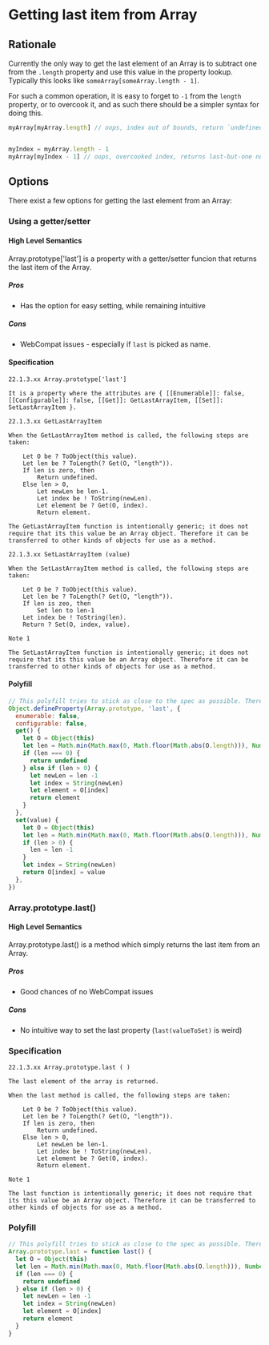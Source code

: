 # Getting last item from Array

## Rationale

Currently the only way to get the last element of an Array is to subtract one from the `.length` property and use this value in the property lookup. Typically this looks like `someArray[someArray.length - 1]`.

For such a common operation, it is easy to forget to `-1` from the `length` property, or to overcook it, and as such there should be a simpler syntax for doing this.

```js
myArray[myArray.length] // oops, index out of bounds, return `undefined`, scratch head for hours from silly mistake


myIndex = myArray.length - 1
myArray[myIndex - 1] // oops, overcooked index, returns last-but-one not last, scratch head for hours from silly mistake
```

## Options

There exist a few options for getting the last element from an Array:

### Using a getter/setter

#### High Level Semantics

Array.prototype['last'] is a property with a getter/setter funcion that returns the last item of the Array.

##### Pros

 - Has the option for easy setting, while remaining intuitive

##### Cons

 - WebCompat issues - especially if `last` is picked as name.

#### Specification

```
22.1.3.xx Array.prototype['last']

It is a property where the attributes are { [[Enumerable]]: false, [[Configurable]]: false, [[Get]]: GetLastArrayItem, [[Set]]: SetLastArrayItem }.

22.1.3.xx GetLastArrayItem 

When the GetLastArrayItem method is called, the following steps are taken:

    Let O be ? ToObject(this value).
    Let len be ? ToLength(? Get(O, "length")).
    If len is zero, then
        Return undefined.
    Else len > 0,
        Let newLen be len-1.
        Let index be ! ToString(newLen).
        Let element be ? Get(O, index).
        Return element. 

The GetLastArrayItem function is intentionally generic; it does not require that its this value be an Array object. Therefore it can be transferred to other kinds of objects for use as a method.

22.1.3.xx SetLastArrayItem (value)

When the SetLastArrayItem method is called, the following steps are taken:

    Let O be ? ToObject(this value).
    Let len be ? ToLength(? Get(O, "length")).
    If len is zeo, then
        Set len to len-1
    Let index be ! ToString(len).
    Return ? Set(O, index, value).

Note 1

The SetLastArrayItem function is intentionally generic; it does not require that its this value be an Array object. Therefore it can be transferred to other kinds of objects for use as a method.
```

#### Polyfill


```js
// This polyfill tries to stick as close to the spec as possible. There are polyfills which could use less code.
Object.defineProperty(Array.prototype, 'last', {
  enumerable: false,
  configurable: false,
  get() {
    let O = Object(this)
    let len = Math.min(Math.max(0, Math.floor(Math.abs(O.length))), Number.MAX_SAFE_INTEGER)
    if (len === 0) {
      return undefined
    } else if (len > 0) {
      let newLen = len -1
      let index = String(newLen)
      let element = O[index]
      return element
    }
  },
  set(value) {
    let O = Object(this)
    let len = Math.min(Math.max(0, Math.floor(Math.abs(O.length))), Number.MAX_SAFE_INTEGER)
    if (len > 0) {
      len = len -1
    }
    let index = String(newLen)
    return O[index] = value
  },
})
```

### Array.prototype.last()

#### High Level Semantics

Array.prototype.last() is a method which simply returns the last item from an Array.

##### Pros

 - Good chances of no WebCompat issues

##### Cons
 
 - No intuitive way to set the last property (`last(valueToSet)` is weird)

### Specification

```
22.1.3.xx Array.prototype.last ( )

The last element of the array is returned.

When the last method is called, the following steps are taken:

    Let O be ? ToObject(this value).
    Let len be ? ToLength(? Get(O, "length")).
    If len is zero, then
        Return undefined.
    Else len > 0,
        Let newLen be len-1.
        Let index be ! ToString(newLen).
        Let element be ? Get(O, index).
        Return element. 

Note 1

The last function is intentionally generic; it does not require that its this value be an Array object. Therefore it can be transferred to other kinds of objects for use as a method.
```

### Polyfill

```js
// This polyfill tries to stick as close to the spec as possible. There are polyfills which could use less code.
Array.prototype.last = function last() {
  let O = Object(this)
  let len = Math.min(Math.max(0, Math.floor(Math.abs(O.length))), Number.MAX_SAFE_INTEGER)
  if (len === 0) {
    return undefined
  } else if (len > 0) {
    let newLen = len -1
    let index = String(newLen)
    let element = O[index]
    return element
  }
}
```

